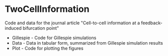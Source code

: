 # TwoCellInformation
Code and data for the journal article "Cell-to-cell information at a feedback-induced bifurcation point"

* Gillespie - Code for Gillespie simulations
* Data - Data in tabular form, summarized from Gillespie simulation results
* Plot - Code for plotting the figures
